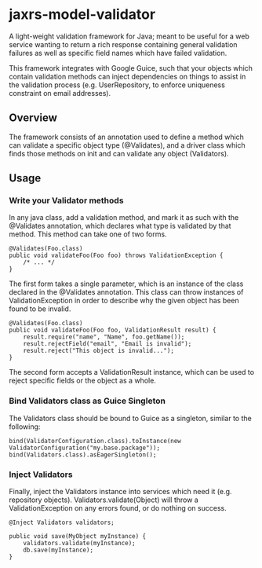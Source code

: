 jaxrs-model-validator
=====================

A light-weight validation framework for Java; meant to be useful for a web service wanting to return a rich response containing general validation failures as well as specific field names which have failed validation.

This framework integrates with Google Guice, such that your objects which contain validation methods can inject dependencies on things to assist in the validation process (e.g. UserRepository, to enforce uniqueness constraint on email addresses).

Overview
--------
The framework consists of an annotation used to define a method which can validate a specific object type (@Validates), and a driver class which finds those methods on init and can validate any object (Validators).

Usage
-----

### Write your Validator methods ###

In any java class, add a validation method, and mark it as such with the @Validates annotation, which declares what type is validated by that method. This method can take one of two forms.

    @Validates(Foo.class)
    public void validateFoo(Foo foo) throws ValidationException {
        /* ... */
    }

The first form takes a single parameter, which is an instance of the class declared in the @Validates annotation. This class can throw instances of ValidationException in order to describe why the given object has been found to be invalid.

    @Validates(Foo.class)
    public void validateFoo(Foo foo, ValidationResult result) {
        result.require("name", "Name", foo.getName());
        result.rejectField("email", "Email is invalid");
        result.reject("This object is invalid...");
    }

The second form accepts a ValidationResult instance, which can be used to reject specific fields or the object as a whole.

### Bind Validators class as Guice Singleton ###

The Validators class should be bound to Guice as a singleton, similar to the following:

    bind(ValidatorConfiguration.class).toInstance(new ValidatorConfiguration("my.base.package"));
    bind(Validators.class).asEagerSingleton();

### Inject Validators ###

Finally, inject the Validators instance into services which need it (e.g. repository objects). Validators.validate(Object) will throw a ValidationException on any errors found, or do nothing on success.

    @Inject Validators validators;
    
    public void save(MyObject myInstance) {
        validators.validate(myInstance);
        db.save(myInstance);
    }
